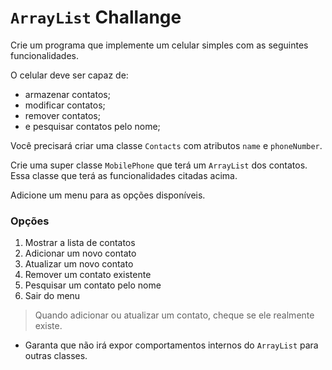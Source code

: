 # `ArrayList` Challange

Crie um programa que implemente um celular simples com as seguintes funcionalidades.

O celular deve ser capaz de:

- armazenar contatos;
- modificar contatos;
- remover contatos;
- e pesquisar contatos pelo nome;

Você precisará criar uma classe `Contacts` com atributos `name` e `phoneNumber`.

Crie uma super classe `MobilePhone` que terá um `ArrayList` dos contatos. Essa classe que terá as funcionalidades citadas acima.

Adicione um menu para as opções disponíveis.

### Opções

1. Mostrar a lista de contatos
2. Adicionar um novo contato
3. Atualizar um novo contato
4. Remover um contato existente
5. Pesquisar um contato pelo nome
6. Sair do menu

> Quando adicionar ou atualizar um contato, cheque se ele realmente existe.

- Garanta que não irá expor comportamentos internos do `ArrayList` para outras classes.

